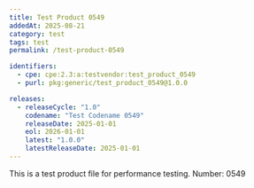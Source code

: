 ```yaml
---
title: Test Product 0549
addedAt: 2025-08-21
category: test
tags: test
permalink: /test-product-0549

identifiers:
  - cpe: cpe:2.3:a:testvendor:test_product_0549
  - purl: pkg:generic/test_product_0549@1.0.0

releases:
  - releaseCycle: "1.0"
    codename: "Test Codename 0549"
    releaseDate: 2025-01-01
    eol: 2026-01-01
    latest: "1.0.0"
    latestReleaseDate: 2025-01-01
---
```


This is a test product file for performance testing. Number: 0549

